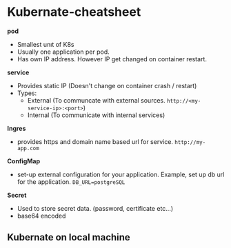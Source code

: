 # Kubernate-cheatsheet
**pod** 
* Smallest unıt of K8s
* Usually one application per pod.
* Has own IP address. However IP get changed on container restart.

**service**
* Provides static IP (Doesn't change on container crash / restart)
* Types: 
  -  External (To communcate with external sources.  `http://<my-service-ip>:<port>`)
  -  Internal (To communicate with internal services)
  
**Ingres**
* provides https and domain name based url for service. `http://my-app.com`

**ConfigMap**
* set-up external configuration for your application. Example, set up db url for the application. `DB_URL=postgreSQL`

**Secret**
* Used to store secret data. (password, certificate etc...)
* base64 encoded

## Kubernate on local machine
